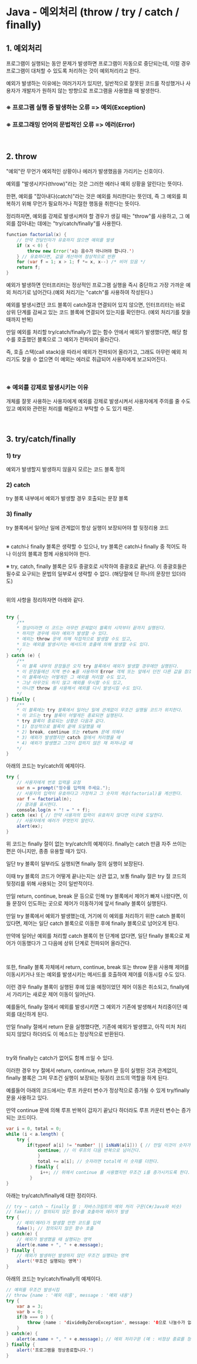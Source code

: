 # Java - 예외처리 (throw / try / catch / finally)

## 1. 예외처리

프로그램이 실행되는 동안 문제가 발생하면 프로그램이 자동으로 중단되는데, 이럴 경우 프로그램이 대처할 수 있도록 처리하는 것이 예외처리라고 한다.

예외가 발생하는 이유에는 여러가지가 있지만, 일반적으로 잘못된 코드를 작성했거나 사용자가 개발자가 원하지 않는 방향으로 프로그램을 사용했을 때 발생한다.

### ※ 프로그램 실행 중 발생하는 오류 => 예외(Exception)
### ※ 프로그래밍 언어의 문법적인 오류 => 에러(Error)

<br/>

## 2. throw

"예외"란 무언가 예외적인 상황이나 에러가 발생했음을 가리키는 신호이다.

예외를 "발생시키다(throw)"라는 것은 그러한 에러나 예외 상황을 알린다는 뜻이다.

한편, 예외를 "잡아내다(catch)"라는 것은 예외를 처리한다는 뜻인데, 즉 그 예외를 회복하기 위해 무언가 필요하거나 적절한 행동을 취한다는 뜻이다.

정리하자면, 예외를 강제로 발생시켜야 할 경우가 생길 때는 "throw"를 사용하고, 그 예외를 잡아내는 데에는 "try/catch/finally"를 사용한다.

```Java
function factorial(x) { 
    // 만약 전달인자가 유효하지 않으면 예외를 발생
    if (x < 0) { 
        throw new Error('x는 음수가 아니어야 합니다.') 
    } // 유효하다면, 값을 계산하여 정상적으로 반환
    for (var f = 1; x > 1; f *= x, x--) /* 비어 있음 */ 
    return f; 
}
```

예외가 발생하면 인터프리터는 정상적인 프로그램 실행을 즉시 중단하고 가장 가까운 예외 처리기로 넘어간다.(예외 처리기는 "catch"를 사용하여 작성된다.)

예외를 발생시켰던 코드 블록이 catch절과 연결되어 있지 않으면, 인터프리터는 바로 상위 단계를 감싸고 있는 코드 블록에 연결되어 있는지를 확인한다. (예외 처리기를 찾을 때까지 반복)

만일 예외를 처리할 try/catch/finally가 없는 함수 안에서 예외가 발생했다면, 해당 함수를 호출했던 블록으로 그 예외가 전파되어 올라간다.

즉, 호출 스택(call stack)을 따라서 예외가 전파되어 올라가고, 그래도 아무런 예외 처리기도 찾을 수 없으면 이 예외는 에러로 취급되어 사용자에게 보고되어진다.

<br/>

### ※ 예외를 강제로 발생시키는 이유


개체를 잘못 사용하는 사용자에게 예외를 강제로 발생시켜서 사용자에게 주의를 줄 수도 있고 예외와 관련된 처리를 해달라고 부탁할 수 도 있기 때문.

​

## 3. try/catch/finally

### 1) try

예외가 발생할지 발생하지 않을지 모르는 코드 블록 정의

### 2) catch

try 블록 내부에서 예외가 발생할 경우 호출되는 문장 블록

### 3) finally

try 블록에서 일어난 일에 관계없이 항상 실행이 보장되어야 할 뒷정리용 코드

<br/>
​
※ catch나 finally 블록은 생략할 수 있으나, try 블록은 catch나 finally 중 적어도 하나 이상의 블록과 함께 사용되어야 한다.

※ try, catch, finally 블록은 모두 중괄호로 시작하여 중괄호로 끝난다. 이 중괄호들은 필수로 요구되는 문법의 일부로서 생략할 수 없다. (해당절에 단 하나의 문장만 있더라도)

<br/>
​
위의 사항을 정리하자면 아래와 같다.
<br/>​

```Java
try { 
    /** 
    * 정상이라면 이 코드는 아무런 문제없이 블록의 시작부터 끝까지 실행된다. 
    * 하지만 경우에 따라 예외가 발생할 수 있다. 
    * 예외는 throw 문에 의해 직접적으로 발생할 수도 있고, 
    * 또는 예외를 발생시키는 메서드의 호출에 의해 발생할 수도 있다. 
    */ 
} catch (e) { 
    /** 
    * 이 블록 내부의 문장들은 오직 try 블록에서 예외가 발생할 경우에만 실행된다. 
    * 이 문장들에선 지역 변수 e를 사용하여 Error 객체 또는 앞에서 던진 다른 값을 참조할 수 있다. 
    * 이 블록에서는 어떻게든 그 예외를 처리할 수도 있고, 
    * 그냥 아무것도 하지 않고 예외를 무시할 수도 있고, 
    * 아니면 throw 를 사용해서 예외를 다시 발생시킬 수도 있다. 
    */ 
} finally { 
    /** 
    * 이 블록에는 try 블록에서 일어난 일에 관계없이 무조건 실행될 코드가 위치한다. 
    * 이 코드는 try 블록이 어떻게든 종료되면 실행된다. 
    * try 블록이 종료되는 상황은 다음과 같다. 
    * 1) 정상적으로 블록의 끝에 도달했을 때 
    * 2) break, continue 또는 return 문에 의해서 
    * 3) 예외가 발생했지만 catch 절에서 처리했을 때 
    * 4) 예외가 발생했고 그것이 잡히지 않은 채 퍼져나갈 때 
    */ 
}
```

아래의 코드는 try/catch의 예제이다.

```Java
try { 
    // 사용자에게 번호 입력을 요청 
    var n = prompt("정수를 입력해 주세요."); 
    // 사용자의 입력이 유효하다고 가정하고 그 숫자의 계승(factorial)을 계산한다. 
    var f = factorial(n); 
    // 결과를 표시한다. 
    console.log(n + "! = " + f); 
} catch (ex) { // 만약 사용자의 입력이 유효하지 않다면 이곳에 도달한다. 
    // 사용자에게 에러가 무엇인지 알린다. 
    alert(ex); 
}
```

위 코드는 finally 절이 없는 try/catch의 예제이다. finally는 catch 만큼 자주 쓰이는 편은 아니지만, 종종 유용할 때가 있다.

일단 try 블록이 일부라도 실행되면 finally 절의 실행이 보장된다.

이때 try 블록의 코드가 어떻게 끝나는지는 상관 없고, 보통 finally 절은 try 절 코드의 뒷정리를 위해 사용되는 것이 일반적이다.

만일 return, continue, break 문 등으로 인해 try 블록에서 제어가 빠져 나왔다면, 이들 문장이 인도하는 곳으로 제어가 이동하기에 앞서 finally 블록이 실행된다.

만일 try 블록에서 예외가 발생했는데, 거기에 이 예외를 처리하기 위한 catch 블록이 있다면, 제어는 일단 catch 블록으로 이동한 후에 finally 블록으로 넘어오게 된다.

만약에 일어난 예외를 처리할 catch 블록이 현 단계에 없다면, 일단 finally 블록으로 제어가 이동했다가 그 다음에 상위 단계로 전파되어 올라간다.

​

또한, finally 블록 자체에서 return, continue, break 또는 throw 문을 사용해 제어를 이동시키거나 또는 예외를 발생시키는 메서드를 호출하여 제어를 이동시킬 수도 있다.

이런 경우 finally 블록이 실행된 후에 있을 예정이었던 제어 이동은 취소되고, finally에서 가리키는 새로운 제어 이동이 일어난다.

예를들어, finally 절에서 예외를 발생시키면 그 예외가 기존에 발생해서 처리중이던 예외를 대신하게 된다.

만일 finally 절에서 return 문을 실행했다면, 기존에 예외가 발생했고, 아직 미처 처리되지 않았다 하더라도 이 메소드는 정상적으로 반환된다.

​

try와 finally는 catch가 없어도 함께 쓰일 수 있다.

이러한 경우 try 절에서 return, continue, return 문 등이 실행된 것과 관계없이, finally 블록은 그저 무조건 실행이 보장되는 뒷정리 코드의 역할을 하게 된다.

예를들어 아래의 코드에서는 루프 카운터 변수가 정상적으로 증가될 수 있게 try/finally 문을 사용하고 있다.

만약 continue 문에 의해 루프 반복이 갑자기 끝났다 하더라도 루프 카운터 변수는 증가되는 코드이다.

```Java
var i = 0, total = 0; 
while (i < a.length) { 
    try { 
        if(typeof a[i] != 'number' || isNaN(a[i])) { // 만일 이것이 숫자가 아니라면 
            continue; // 이 루프의 다음 반복으로 넘어간다. 
            } 
            total += a[i]; // 숫자라면 total에 이 숫자를 더한다. 
         } finally { 
             i++; // 위에서 continue 를 사용했지만 무조건 i를 증가시키도록 한다. 
         } 
}
```

아래는 try/catch/finally에 대한 정리이다.

```Java
// try ~ catch ~ finally 절 : 자바스크립트의 예외 처리 구문(C#/Java와 비슷)
// fake(); // 정의되지 않은 함수를 호출하여 에러가 발생
try {
	// 예외(에러)가 발생할 만한 코드를 입력
	fake(); // 정의되지 않은 함수 호출
} catch(e) {
	// 예외가 발생했을 때 실행되는 영역
	alert(e.name + ", " + e.message);
} finally {
	// 예외가 발생하던 발생하지 않던 무조건 실행되는 영역
	alert('무조건 실행되는 영역')
}
```

아래의 코드는 try/catch/finally의 예제이다.

```Java
// 예외를 무조건 발생시킴
// throw {name : '예외 이름', message : '예외 내용'}
try {
	var a = 3;
	var b = 0;
	if(b === 0 ) {
		throw {name : 'divideByZeroException', message: '0으로 나눌수가 없습니다.'}
	}
} catch(e) {
	alert(e.name + ", " + e.message); // 에외 처리구문 (예 : 비정상 종료를 정상종료하도록 하기위함)
} finally {
	alert('프로그램을 정상종료합니다.')
}
```
